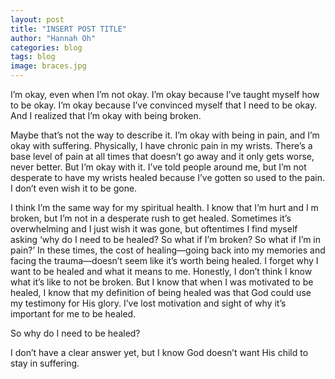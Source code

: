 ```yaml
---
layout: post
title: "INSERT POST TITLE"
author: "Hannah Oh"
categories: blog
tags: blog
image: braces.jpg
---
```


I’m okay, even when I’m not okay. I’m okay because I’ve taught myself how to
be okay. I’m okay because I’ve convinced myself that I need to be okay. And I
realized that I’m okay with being broken.

Maybe that’s not the way to describe it. I’m okay with being in pain, and I’m
okay with suffering. Physically, I have chronic pain in my wrists. There’s a
base level of pain at all times that doesn’t go away and it only gets worse,
never better. But I’m okay with it. I’ve told people around me, but I’m not
desperate to have my wrists healed because I’ve gotten so used to the pain. I
don’t even wish it to be gone.

I think I’m the same way for my spiritual health. I know that I’m hurt and I
m broken, but I’m not in a desperate rush to get healed. Sometimes it’s
overwhelming and I just wish it was gone, but oftentimes I find myself asking
‘why do I need to be healed? So what if I’m broken? So what if I’m in pain?’
In these times, the cost of healing—going back into my memories and facing
the trauma—doesn’t seem like it’s worth being healed. I forget why I want to
be healed and what it means to me. Honestly, I don’t think I know what it’s
like to not be broken. But I know that when I was motivated to be healed, I
know that my definition of being healed was that God could use my testimony
for His glory. I’ve lost motivation and sight of why it’s important for me to
be healed.

So why do I need to be healed?

I don’t have a clear answer yet, but I know God doesn’t want His child to
stay in suffering.


